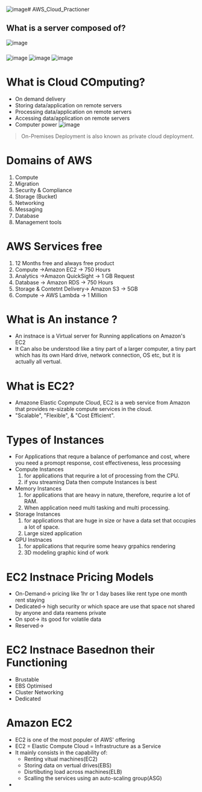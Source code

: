 ![image](https://github.com/TrickAndTrack/AWS_Cloud_Practioner/assets/73180409/4c022542-57ec-4215-a31f-219bf65816b1)# AWS_Cloud_Practioner
## What is a server composed of?
![image](https://github.com/TrickAndTrack/AWS_Cloud_Practioner/assets/73180409/f3ec602b-926f-47b8-9f61-c329f3cb7008)
### 

![image](https://github.com/TrickAndTrack/AWS_Cloud_Practioner/assets/73180409/451e0d5a-6628-4226-8373-3079e4ee3195)
![image](https://github.com/TrickAndTrack/AWS_Cloud_Practioner/assets/73180409/42f9518c-4946-4f4f-9919-08892a411a2c)
![image](https://github.com/TrickAndTrack/AWS_Cloud_Practioner/assets/73180409/fbdbeece-f571-4123-8ff5-6705c419ffaa)

# What is Cloud COmputing?
 * On demand delivery 
  * Storing data/application on remote servers
  * Processing data/application on remote servers
  * Accessing data/application on remote servers
  * Computer power 
![image](https://github.com/TrickAndTrack/AWS_Cloud_Practioner/assets/73180409/ef71bfd1-de96-41b1-a01d-b528a92adb06)

> On-Premises Deployment is also known as private cloud deployment.
# Domains of AWS
1) Compute
2) Migration
3) Security & Compliance
4) Storage (Bucket)
5) Networking
6) Messaging
7) Database
8) Management tools

# AWS Services free 
1) 12 Months free and always free product
2) Compute ->Amazon EC2 -> 750 Hours
3) Analytics ->Amazon QuickSight -> 1 GB Request
4) Database -> Amazon RDS -> 750 Hours
5) Storage & Contetnt Delivery-> Amazon S3 -> 5GB
6) Compute -> AWS Lambda -> 1 Million
# What is An instance ?
* An instnace is a Virtual server for Running applications on Amazon's EC2
* It Can also be understood like a tiny part of a larger computer, a tiny part which has its own Hard drive, network connection, OS etc, but it is actually all vertual.
# What is EC2?
* Amazone Elastic Copmpute Cloud, EC2 is a web service from Amazon that provides re-sizable compute services in the cloud.
* "Scalable", "Flexible", & "Cost Efficient".
# Types of Instances
* For Applications that requre a balance of perfomance and cost, where you need a promopt response, cost effectiveness, less processing
* Compute Instances
  1) for applications that requrire a lot of processing from the CPU.
  2) if you streaming Data then compute Instances is best
* Memory Instances
  1) for applications that are heavy in nature, therefore, requrire a lot of RAM.
  2) When application need multi tasking and multi processing.
* Storage Instances
  1) for applications that are huge in size or have a data set that occupies a lot of space.
  2) Large sized application
* GPU Instnaces
  1) for applications that requrire some heavy grpahics rendering
  2) 3D modeling graphic kind of work
# EC2 Instnace Pricing Models
* On-Demand-> pricing like 1hr or 1 day bases like rent type one month rent staying
* Dedicated-> high security or which space are  use that space not shared by anyone and data reamens private
* On spot-> its good for volatile data 
* Reserved->
#  EC2 Instnace Basednon their Functioning
* Brustable
* EBS Optimised
* Cluster Networking
* Dedicated
# Amazon EC2
* EC2 is one of the most populer of AWS' offering
* EC2 = Elastic Compute Cloud = Infrastructure as a Service
* It mainly consists in the capability of:
   * Renting vitual machines(EC2)
   * Storing data on vertual drives(EBS)
   * Disrtibuting load across machines(ELB)
   * Scalling the services using an auto-scaling group(ASG)
*

